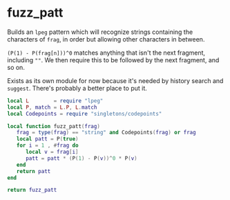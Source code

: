 # fuzz_patt

Builds an ``lpeg`` pattern which will recognize strings containing the characters
of ``frag``, in order but allowing other characters in between.


``(P(1) - P(frag[n]))^0`` matches anything that isn't the next fragment,
including ``""``.  We then require this to be followed by the next fragment,
and so on.


Exists as its own module for now because it's needed by history search and
``suggest``. There's probably a better place to put it.

```lua
local L        = require "lpeg"
local P, match = L.P, L.match
local Codepoints = require "singletons/codepoints"

local function fuzz_patt(frag)
   frag = type(frag) == "string" and Codepoints(frag) or frag
   local patt = P(true)
   for i = 1 , #frag do
      local v = frag[i]
      patt = patt * (P(1) - P(v))^0 * P(v)
   end
   return patt
end

return fuzz_patt
```
